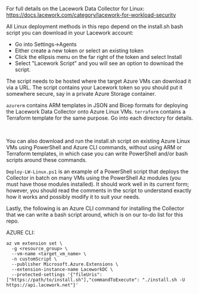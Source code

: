 For full details on the Lacework Data Collector for Linux: https://docs.lacework.com/category/lacework-for-workload-security

All Linux deployment methods in this repo depend on the install.sh bash script you can download in your Lacework account:
- Go into Settings->Agents
- Either create a new token or select an existing token
- Click the ellipsis menu on the far right of the token and select Install 
- Select "Lacework Script" and you will see an option to download the script.

The script needs to be hosted where the target Azure VMs can download it via a URL.  The script contains your Lacework token so you should put it somewhere secure, say in a private Azure Storage container.

`azurerm` contains ARM templates in JSON and Bicep formats for deploying the Lacework Data Collector onto Azure Linux VMs. `terraform` contains a Terraform template for the same purpose.  Go into each directory for details.

</br>

You can also download and run the install.sh script on existing Azure Linux VMs using PowerShell and Azure CLI commands, without using ARM or Terraform templates, in which case you can write PowerShell and/or bash scripts around these commands.

`Deploy-LW-Linux.ps1` is an example of a PowerShell script that deploys the Collector in batch on many VMs using the PowerShell Az modules (you must have those modules installed).  It should work well in its current form; however, you should read the comments in the script to understand exactly how it works and possibly modify it to suit your needs.

Lastly, the following is an Azure CLI command for installing the Collector that we can write a bash script around, which is on our to-do list for this repo.

AZURE CLI:
```
az vm extension set \
  -g <resource_group> \
  --vm-name <target_vm_name> \
  -n customScript \
  --publisher Microsoft.Azure.Extensions \
  --extension-instance-name LaceworkDC \
  --protected-settings '{"fileUris": ["https://path/to/install.sh"],"commandToExecute": "./install.sh -U https://api.lacework.net"}'
```
